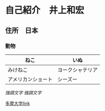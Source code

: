 # 自己紹介　井上和宏
## 住所　日本
### 動物

ねこ |いぬ
----|----
みけねこ|ヨークシャテリア
アメリカンショート|シーズー

*強調文字*
_強調文字_

[多摩大学link](http://www.tama.ac.jp/)
